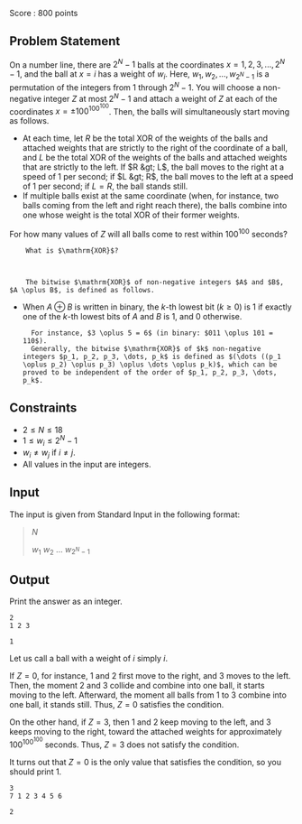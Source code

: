 Score : $800$ points

## Problem Statement

On a number line, there are $2^N-1$ balls at the coordinates $x=1,2,3,...,2^N-1$, and the ball at $x=i$ has a weight of $w_i$. Here, $w_1, w_2,...,w_{2^N-1}$ is a permutation of the integers from $1$ through $2^N-1$. You will choose a non-negative integer $Z$ at most $2^N-1$ and attach a weight of $Z$ at each of the coordinates $x=\pm 100^{100^{100}}$.
Then, the balls will simultaneously start moving as follows.

- At each time, let $R$ be the total $\mathrm{XOR}$ of the weights of the balls and attached weights that are strictly to the right of the coordinate of a ball, and $L$ be the total $\mathrm{XOR}$ of the weights of the balls and attached weights that are strictly to the left. If $R &gt; L$, the ball moves to the right at a speed of $1$ per second; if $L &gt; R$, the ball moves to the left at a speed of $1$ per second; if $L=R$, the ball stands still.
- If multiple balls exist at the same coordinate (when, for instance, two balls coming from the left and right reach there), the balls combine into one whose weight is the total $\mathrm{XOR}$ of their former weights.

For how many values of $Z$ will all balls come to rest within $100^{100}$ seconds?

    
        What is $\mathrm{XOR}$?
    
    

        The bitwise $\mathrm{XOR}$ of non-negative integers $A$ and $B$, $A \oplus B$, is defined as follows.
        

- When $A \oplus B$ is written in binary, the $k$-th lowest bit ($k \geq 0$) is $1$ if exactly one of the $k$-th lowest bits of $A$ and $B$ is $1$, and $0$ otherwise.

        For instance, $3 \oplus 5 = 6$ (in binary: $011 \oplus 101 = 110$).  
        Generally, the bitwise $\mathrm{XOR}$ of $k$ non-negative integers $p_1, p_2, p_3, \dots, p_k$ is defined as $(\dots ((p_1 \oplus p_2) \oplus p_3) \oplus \dots \oplus p_k)$, which can be proved to be independent of the order of $p_1, p_2, p_3, \dots, p_k$.
    

## Constraints

- $2\leq N\leq 18$
- $1\leq w_i\leq 2^N-1$
- $w_i\neq w_j$ if $i\neq j$.
- All values in the input are integers.

## Input

The input is given from Standard Input in the following format:

> $N$
> 
> $w_1$ $w_2$ $\ldots$ $w_{2^N-1}$

## Output

Print the answer as an integer.

```input1
2
1 2 3
```

```output1
1
```

Let us call a ball with a weight of $i$ simply $i$.

If $Z=0$, for instance, $1$ and $2$ first move to the right, and $3$ moves to the left.
Then, the moment $2$ and $3$ collide and combine into one ball, it starts moving to the left.
Afterward, the moment all balls from $1$ to $3$ combine into one ball, it stands still.
Thus, $Z=0$ satisfies the condition.

On the other hand, if $Z=3$, then $1$ and $2$ keep moving to the left, and $3$ keeps moving to the right, toward the attached weights for approximately $100^{100^{100}}$ seconds.
Thus, $Z=3$ does not satisfy the condition.

It turns out that $Z=0$ is the only value that satisfies the condition, so you should print $1$. 

```input2
3
7 1 2 3 4 5 6
```

```output2
2
```
